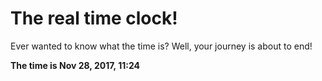 # The real time clock!

Ever wanted to know what the time is? Well, your journey is about to end!

**The time is Nov 28, 2017, 11:24**